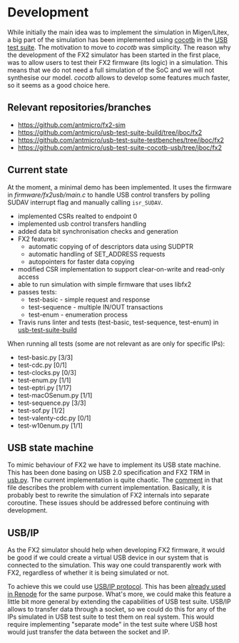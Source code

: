# Development

While initially the main idea was to implement the simulation in Migen/Litex, a big part of the simulation has been implemented using [cocotb](https://github.com/cocotb/cocotb) in the [USB test suite](https://github.com/antmicro/usb-test-suite-cocotb-usb/tree/jboc/fx2/cocotb_usb/fx2).
The motivation to move to *cocotb* was simplicity.
The reason why the development of the FX2 simulator has been started in the first place, was to allow users to test their FX2 firmware (its logic) in a simulation.
This means that we do not need a full simulation of the SoC and we will not synthesise our model.
*cocotb* allows to develop some features much faster, so it seems as a good choice here.

## Relevant repositories/branches

* https://github.com/antmicro/fx2-sim
* https://github.com/antmicro/usb-test-suite-build/tree/jboc/fx2
* https://github.com/antmicro/usb-test-suite-testbenches/tree/jboc/fx2
* https://github.com/antmicro/usb-test-suite-cocotb-usb/tree/jboc/fx2

## Current state

At the moment, a minimal demo has been implemented.
It uses the firmware in *firmware/fx2usb/main.c* to handle USB control transfers by polling SUDAV interrupt flag and manually calling `isr_SUDAV`.

- implemented CSRs realted to endpoint 0
- implemented usb control transfers handling
- added data bit synchronisation checks and generation
- FX2 features:
    - automatic copying of of descriptors data using SUDPTR
    - automatic handling of SET_ADDRESS requests
    - autopointers for faster data copying
- modified CSR implementation to support clear-on-write and read-only access
- able to run simulation with simple firmware that uses libfx2
- passes tests:
    - test-basic - simple request and response
    - test-sequence - multiple IN/OUT transactions
    - test-enum - enumeration process
- Travis runs linter and tests (test-basic, test-sequence, test-enum) in [usb-test-suite-build](https://github.com/antmicro/usb-test-suite-build/tree/jboc/fx2)

When running all tests (some are not relevant as are only for specific IPs):

* test-basic.py       [3/3]
* test-cdc.py         [0/1]
* test-clocks.py      [0/3]
* test-enum.py        [1/1]
* test-eptri.py       [1/17]
* test-macOSenum.py   [1/1]
* test-sequence.py    [3/3]
* test-sof.py         [1/2]
* test-valenty-cdc.py [0/1]
* test-w10enum.py     [1/1]

## USB state machine

To mimic behaviour of FX2 we have to implement its USB state machine.
This has been done basing on USB 2.0 specification and FX2 TRM in [usb.py](https://github.com/antmicro/usb-test-suite-cocotb-usb/tree/jboc/fx2/cocotb_usb/fx2/usb.py).
The current implementation is quite chaotic.
The [comment](https://github.com/antmicro/usb-test-suite-cocotb-usb/blob/jboc/fx2/cocotb_usb/fx2/usb.py#L16) in that file describes the problem with current implementation.
Basically, it is probably best to rewrite the simulation of FX2 internals into separate coroutine.
These issues should be addressed before continuing with development.

## USB/IP

As the FX2 simulator should help when developing FX2 firmware, it would be good if we could create a virtual USB device in our system that is connected to the simulation.
This way one could transparently work with FX2, regardless of whether it is being simulated or not.

To achieve this we could use [USB/IP protocol](http://usbip.sourceforge.net/).
This has been [already used in Renode](https://renode.readthedocs.io/en/latest/tutorials/usbip.html) for the same purpose.
What's more, we could make this feature a little bit more general by extending the capabilities of USB test suite.
USB/IP allows to transfer data through a socket, so we could do this for any of the IPs simulated in USB test suite to test them on real system.
This would require implementing "separate mode" in the test suite where USB host would just transfer the data between the socket and IP.
